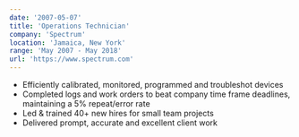 ```yaml
---
date: '2007-05-07'
title: 'Operations Technician'
company: 'Spectrum'
location: 'Jamaica, New York'
range: 'May 2007 - May 2018'
url: 'https://www.spectrum.com'
---
```


- Efficiently calibrated, monitored, programmed and troubleshot devices
- Completed logs and work orders to beat company time frame deadlines, maintaining a 5% repeat/error rate
- Led & trained 40+ new hires for small team projects
- Delivered prompt, accurate and excellent client work

